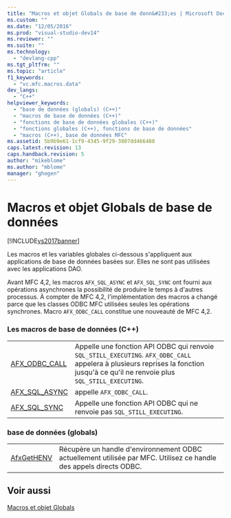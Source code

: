 ```yaml
---
title: "Macros et objet Globals de base de donn&#233;es | Microsoft Docs"
ms.custom: ""
ms.date: "12/05/2016"
ms.prod: "visual-studio-dev14"
ms.reviewer: ""
ms.suite: ""
ms.technology: 
  - "devlang-cpp"
ms.tgt_pltfrm: ""
ms.topic: "article"
f1_keywords: 
  - "vc.mfc.macros.data"
dev_langs: 
  - "C++"
helpviewer_keywords: 
  - "base de données (globals) (C++)"
  - "macros de base de données (C++)"
  - "fonctions de base de données globales (C++)"
  - "fonctions globales (C++), fonctions de base de données"
  - "macros (C++), base de données MFC"
ms.assetid: 5b9b9e61-1cf9-4345-9f29-3807dd466488
caps.latest.revision: 13
caps.handback.revision: 5
author: "mikeblome"
ms.author: "mblome"
manager: "ghogen"
---
```

# Macros et objet Globals de base de donn&#233;es
[!INCLUDE[vs2017banner](../../assembler/inline/includes/vs2017banner.md)]

Les macros et les variables globales ci\-dessous s'appliquent aux applications de base de données basées sur.  Elles ne sont pas utilisées avec les applications DAO.  
  
 Avant MFC 4,2, les macros `AFX_SQL_ASYNC` et `AFX_SQL_SYNC` ont fourni aux opérations asynchrones la possibilité de produire le temps à d'autres processus.  À compter de MFC 4,2, l'implémentation des macros a changé parce que les classes ODBC MFC utilisées seules les opérations synchrones.  Macro `AFX_ODBC_CALL` constitue une nouveauté de MFC 4,2.  
  
### Les macros de base de données \(C\+\+\)  
  
|||  
|-|-|  
|[AFX\_ODBC\_CALL](../Topic/AFX_ODBC_CALL.md)|Appelle une fonction API ODBC qui renvoie `SQL_STILL_EXECUTING`.  `AFX_ODBC_CALL` appelera à plusieurs reprises la fonction jusqu'à ce qu'il ne renvoie plus `SQL_STILL_EXECUTING`.|  
|[AFX\_SQL\_ASYNC](../Topic/AFX_SQL_ASYNC.md)|appelle `AFX_ODBC_CALL`.|  
|[AFX\_SQL\_SYNC](../Topic/AFX_SQL_SYNC.md)|Appelle une fonction API ODBC qui ne renvoie pas `SQL_STILL_EXECUTING`.|  
  
### base de données \(globals\)  
  
|||  
|-|-|  
|[AfxGetHENV](../Topic/AfxGetHENV.md)|Récupère un handle d'environnement ODBC actuellement utilisée par MFC.  Utilisez ce handle des appels directs ODBC.|  
  
## Voir aussi  
 [Macros et objet Globals](../../mfc/reference/mfc-macros-and-globals.md)